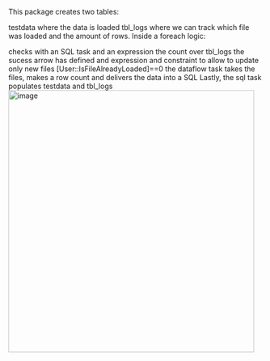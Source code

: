 This package creates two tables:

testdata where the data is loaded
tbl_logs where we can track which file was loaded and the amount of rows.
Inside a foreach logic:

checks with an SQL task and an expression the count over tbl_logs
the sucess arrow has defined and expression and constraint to allow to update only new files [User::IsFileAlreadyLoaded]==0
the dataflow task takes the files, makes a row count and delivers the data into a SQL
Lastly, the sql task populates testdata and tbl_logs
<img width="486" height="518" alt="image" src="https://github.com/user-attachments/assets/deefc187-7041-4a67-9257-c75447ae7740" />
